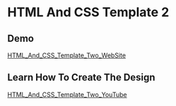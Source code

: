 # HTML And CSS Template 2

## Demo 

 [HTML_And_CSS_Template_Two_WebSite](https://elzerowebschool.github.io/HTML_And_CSS_Template_Two/)

 ## Learn How To Create The Design
 
[HTML_And_CSS_Template_Two_YouTube](https://youtube.com/playlist?list=PLDoPjvoNmBAyGaRGzPVZCkYx5L7Mo9Tbh)
